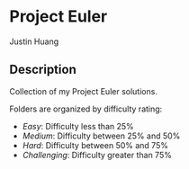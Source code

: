 # Project Euler
Justin Huang

## Description

Collection of my Project Euler solutions.

Folders are organized by difficulty rating:

* *Easy*: Difficulty less than 25%
* *Medium*: Difficulty between 25% and 50%
* *Hard*: Difficulty between 50% and 75%
* *Challenging*: Difficulty greater than 75%
